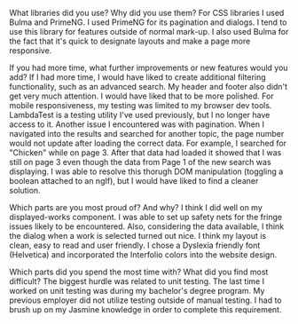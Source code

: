 What libraries did you use? Why did you use them?
    For CSS libraries I used Bulma and PrimeNG. I used PrimeNG for its pagination and dialogs. I tend to use this library for features outside of normal mark-up. I also used Bulma for the fact that it's quick to designate layouts and make a page more responsive.

If you had more time, what further improvements or new features would you add?
    If I had more time, I would have liked to create additional filtering functionality, such as an advanced search. My header and footer also didn't get very much attention. I would have liked that to be more polished. For mobile responsiveness, my testing was limited to my browser dev tools. LambdaTest is a testing utility I've used previously, but I no longer have access to it. Another issue I encountered was with pagination. When I navigated into the results and searched for another topic, the page number would not update after loading the correct data. For example, I searched for "Chicken" while on page 3. After that data had loaded it showed that I was still on page 3 even though the data from Page 1 of the new search was displaying. I was able to resolve this thorugh DOM manipulation (toggling a boolean attached to an ngIf), but I would have liked to find a cleaner solution.

Which parts are you most proud of? And why?
    I think I did well on my displayed-works component. I was able to set up safety nets for the fringe issues likely to be encountered. Also, considering the data available, I think the dialog when a work is selected turned out nice. I think my layout is clean, easy to read and user friendly. I chose a Dyslexia friendly font (Helvetica) and incorporated the Interfolio colors into the website design.

Which parts did you spend the most time with? What did you find most difficult?
    The biggest hurdle was related to unit testing. The last time I worked on unit testing was during my bachelor's degree program. My previous employer did not utilize testing outside of manual testing. I had to brush up on my Jasmine knowledge in order to complete this requirement.
